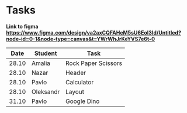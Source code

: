 # Tasks

**Link to figma <https://www.figma.com/design/va2axCQFAHeM5sU6EoI3Id/Untitled?node-id=0-1&node-type=canvas&t=YWrWhJrKeYVS7e6t-0>**

| Date  | Student   | Task                |
| ----- | --------- | ------------------- |
| 28.10 | Amalia    | Rock Paper Scissors |
| 28.10 | Nazar     | Header              |
| 28.10 | Pavlo     | Calculator          |
| 28.10 | Oleksandr | Layout              |
| 31.10 | Pavlo     | Google Dino         |